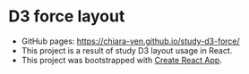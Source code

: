 # D3 force layout

- GitHub pages: https://chiara-yen.github.io/study-d3-force/
- This project is a result of study D3 layout usage in React.
- This project was bootstrapped with [Create React App](https://github.com/facebook/create-react-app).
